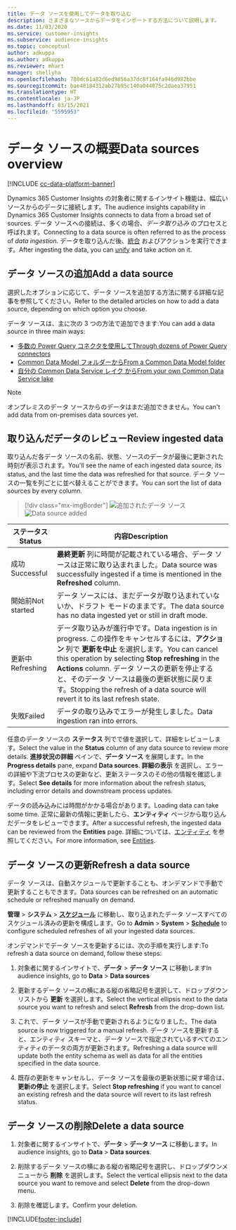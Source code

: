 ```yaml
---
title: データ ソースを使用してデータを取り込む
description: さまざまなソースからデータをインポートする方法について説明します。
ms.date: 11/03/2020
ms.service: customer-insights
ms.subservice: audience-insights
ms.topic: conceptual
author: adkuppa
ms.author: adkuppa
ms.reviewer: mhart
manager: shellyha
ms.openlocfilehash: 780dc61a82d6ed9856a37dc8f164fa946d982bbe
ms.sourcegitcommit: bae40184312ab27b95c140a044875c2daea37951
ms.translationtype: HT
ms.contentlocale: ja-JP
ms.lasthandoff: 03/15/2021
ms.locfileid: "5595953"
---
```

# <a name="data-sources-overview"></a><span data-ttu-id="ec1a9-103">データ ソースの概要</span><span class="sxs-lookup"><span data-stu-id="ec1a9-103">Data sources overview</span></span>

[!INCLUDE [cc-data-platform-banner](../includes/cc-data-platform-banner.md)]

<span data-ttu-id="ec1a9-104">Dynamics 365 Customer Insights の対象者に関するインサイト機能は、幅広いソースからのデータに接続します。</span><span class="sxs-lookup"><span data-stu-id="ec1a9-104">The audience insights capability in Dynamics 365 Customer Insights connects to data from a broad set of sources.</span></span> <span data-ttu-id="ec1a9-105">データ ソースへの接続は、多くの場合、*データ取り込み* のプロセスと呼ばれます。</span><span class="sxs-lookup"><span data-stu-id="ec1a9-105">Connecting to a data source is often referred to as the process of *data ingestion*.</span></span> <span data-ttu-id="ec1a9-106">データを取り込んだ後、[統合](data-unification.md) およびアクションを実行できます。</span><span class="sxs-lookup"><span data-stu-id="ec1a9-106">After ingesting the data, you can [unify](data-unification.md) and take action on it.</span></span>

## <a name="add-a-data-source"></a><span data-ttu-id="ec1a9-107">データ ソースの追加</span><span class="sxs-lookup"><span data-stu-id="ec1a9-107">Add a data source</span></span>

<span data-ttu-id="ec1a9-108">選択したオプションに応じて、データ ソースを追加する方法に関する詳細な記事を参照してください。</span><span class="sxs-lookup"><span data-stu-id="ec1a9-108">Refer to the detailed articles on how to add a data source, depending on which option you choose.</span></span>

<span data-ttu-id="ec1a9-109">データ ソースは、主に次の 3 つの方法で追加できます:</span><span class="sxs-lookup"><span data-stu-id="ec1a9-109">You can add a data source in three main ways:</span></span>

- [<span data-ttu-id="ec1a9-110">多数の Power Query コネクタを使用して</span><span class="sxs-lookup"><span data-stu-id="ec1a9-110">Through dozens of Power Query connectors</span></span>](connect-power-query.md)
- [<span data-ttu-id="ec1a9-111">Common Data Model フォルダーから</span><span class="sxs-lookup"><span data-stu-id="ec1a9-111">From a Common Data Model folder</span></span>](connect-common-data-model.md)
- [<span data-ttu-id="ec1a9-112">自分の Common Data Service レイク から</span><span class="sxs-lookup"><span data-stu-id="ec1a9-112">From your own Common Data Service lake</span></span>](connect-common-data-service-lake.md)

> [!NOTE]
> <span data-ttu-id="ec1a9-113">オンプレミスのデータ ソースからのデータはまだ追加できません。</span><span class="sxs-lookup"><span data-stu-id="ec1a9-113">You can't add data from on-premises data sources yet.</span></span>

## <a name="review-ingested-data"></a><span data-ttu-id="ec1a9-114">取り込んだデータのレビュー</span><span class="sxs-lookup"><span data-stu-id="ec1a9-114">Review ingested data</span></span>

<span data-ttu-id="ec1a9-115">取り込んだ各データ ソースの名前、状態、ソースのデータが最後に更新された時刻が表示されます。</span><span class="sxs-lookup"><span data-stu-id="ec1a9-115">You'll see the name of each ingested data source, its status, and the last time the data was refreshed for that source.</span></span> <span data-ttu-id="ec1a9-116">データ ソースの一覧を列ごとに並べ替えることができます。</span><span class="sxs-lookup"><span data-stu-id="ec1a9-116">You can sort the list of data sources by every column.</span></span>

> [!div class="mx-imgBorder"]
> <span data-ttu-id="ec1a9-117">![追加されたデータ ソース](media/configure-data-datasource-added.png "追加されたデータ ソース")</span><span class="sxs-lookup"><span data-stu-id="ec1a9-117">![Data source added](media/configure-data-datasource-added.png "Data source added")</span></span>

|<span data-ttu-id="ec1a9-118">ステータス</span><span class="sxs-lookup"><span data-stu-id="ec1a9-118">Status</span></span>  |<span data-ttu-id="ec1a9-119">内容</span><span class="sxs-lookup"><span data-stu-id="ec1a9-119">Description</span></span>  |
|---------|---------|
|<span data-ttu-id="ec1a9-120">成功</span><span class="sxs-lookup"><span data-stu-id="ec1a9-120">Successful</span></span>   |<span data-ttu-id="ec1a9-121">**最終更新** 列に時間が記載されている場合、データ ソースは正常に取り込まれました。</span><span class="sxs-lookup"><span data-stu-id="ec1a9-121">Data source was successfully ingested if a time is mentioned in the **Refreshed** column.</span></span>
|<span data-ttu-id="ec1a9-122">開始前</span><span class="sxs-lookup"><span data-stu-id="ec1a9-122">Not started</span></span>   |<span data-ttu-id="ec1a9-123">データ ソースには、まだデータが取り込まれていないか、ドラフト モードのままです。</span><span class="sxs-lookup"><span data-stu-id="ec1a9-123">The data source has no data ingested yet or still in draft mode.</span></span>         |
|<span data-ttu-id="ec1a9-124">更新中</span><span class="sxs-lookup"><span data-stu-id="ec1a9-124">Refreshing</span></span>    |<span data-ttu-id="ec1a9-125">データ取り込みが進行中です。</span><span class="sxs-lookup"><span data-stu-id="ec1a9-125">Data ingestion is in progress.</span></span> <span data-ttu-id="ec1a9-126">この操作をキャンセルするには、**アクション** 列で **更新を中止** を選択します。</span><span class="sxs-lookup"><span data-stu-id="ec1a9-126">You can cancel this operation by selecting **Stop refreshing** in the **Actions** column.</span></span> <span data-ttu-id="ec1a9-127">データ ソースの更新を停止すると、そのデータ ソースは最後の更新状態に戻ります。</span><span class="sxs-lookup"><span data-stu-id="ec1a9-127">Stopping the refresh of a data source will revert it to its last refresh state.</span></span>       |
|<span data-ttu-id="ec1a9-128">失敗</span><span class="sxs-lookup"><span data-stu-id="ec1a9-128">Failed</span></span>     |<span data-ttu-id="ec1a9-129">データの取り込みでエラーが発生しました。</span><span class="sxs-lookup"><span data-stu-id="ec1a9-129">Data ingestion ran into errors.</span></span>         |

<span data-ttu-id="ec1a9-130">任意のデータ ソースの **ステータス** 列でで値を選択して、詳細をレビューします。</span><span class="sxs-lookup"><span data-stu-id="ec1a9-130">Select the value in the **Status** column of any data source to review more details.</span></span> <span data-ttu-id="ec1a9-131">**進捗状況の詳細** ペインで、**データ ソース** を展開します。</span><span class="sxs-lookup"><span data-stu-id="ec1a9-131">In the **Progress details** pane, expand **Data sources**.</span></span> <span data-ttu-id="ec1a9-132">**詳細の表示** を選択し、エラーの詳細や下流プロセスの更新など、更新ステータスのその他の情報を確認します。</span><span class="sxs-lookup"><span data-stu-id="ec1a9-132">Select **See details** for more information about the refresh status, including error details and downstream process updates.</span></span>

<span data-ttu-id="ec1a9-133">データの読み込みには時間がかかる場合があります。</span><span class="sxs-lookup"><span data-stu-id="ec1a9-133">Loading data can take some time.</span></span> <span data-ttu-id="ec1a9-134">正常に最新の情報に更新したら、**エンティティ** ページから取り込んだデータをレビューできます。</span><span class="sxs-lookup"><span data-stu-id="ec1a9-134">After a successful refresh, the ingested data can be reviewed from the **Entities** page.</span></span> <span data-ttu-id="ec1a9-135">詳細については、[エンティティ](entities.md) を参照してください。</span><span class="sxs-lookup"><span data-stu-id="ec1a9-135">For more information, see [Entities](entities.md).</span></span>

## <a name="refresh-a-data-source"></a><span data-ttu-id="ec1a9-136">データ ソースの更新</span><span class="sxs-lookup"><span data-stu-id="ec1a9-136">Refresh a data source</span></span>

<span data-ttu-id="ec1a9-137">データ ソースは、自動スケジュールで更新することも、オンデマンドで手動で更新することもできます。</span><span class="sxs-lookup"><span data-stu-id="ec1a9-137">Data sources can be refreshed on an automatic schedule or refreshed manually on demand.</span></span> 

<span data-ttu-id="ec1a9-138">**管理** > **システム** > [**スケジュール**](system.md#schedule-tab) に移動し、取り込まれたデータ ソースすべてのスケジュール済みの更新を構成します。</span><span class="sxs-lookup"><span data-stu-id="ec1a9-138">Go to **Admin** > **System** > [**Schedule**](system.md#schedule-tab) to configure scheduled refreshes of all your ingested data sources.</span></span>

<span data-ttu-id="ec1a9-139">オンデマンドでデータ ソースを更新するには、次の手順を実行します:</span><span class="sxs-lookup"><span data-stu-id="ec1a9-139">To refresh a data source on demand, follow these steps:</span></span>

1. <span data-ttu-id="ec1a9-140">対象者に関するインサイトで、**データ** > **データ ソース** に移動します</span><span class="sxs-lookup"><span data-stu-id="ec1a9-140">In audience insights, go to **Data** > **Data sources**</span></span>

2. <span data-ttu-id="ec1a9-141">更新するデータ ソースの横にある縦の省略記号を選択して、ドロップダウンリストから **更新** を選択します。</span><span class="sxs-lookup"><span data-stu-id="ec1a9-141">Select the vertical ellipsis next to the data source you want to refresh and select **Refresh** from the drop-down list.</span></span>

3. <span data-ttu-id="ec1a9-142">これで、データ ソースが手動で更新されるようになりました。</span><span class="sxs-lookup"><span data-stu-id="ec1a9-142">The data source is now triggered for a manual refresh.</span></span> <span data-ttu-id="ec1a9-143">データ ソースを更新すると、エンティティ スキーマと、データ ソースで指定されているすべてのエンティティのデータの両方が更新されます。</span><span class="sxs-lookup"><span data-stu-id="ec1a9-143">Refreshing a data source will update both the entity schema as well as data for all the entities specified in the data source.</span></span>

4. <span data-ttu-id="ec1a9-144">既存の更新をキャンセルし、データ ソースを最後の更新状態に戻す場合は、**更新の停止** を選択します。</span><span class="sxs-lookup"><span data-stu-id="ec1a9-144">Select **Stop refreshing** if you want to cancel an existing refresh and the data source will revert to its last refresh status.</span></span>

## <a name="delete-a-data-source"></a><span data-ttu-id="ec1a9-145">データ ソースの削除</span><span class="sxs-lookup"><span data-stu-id="ec1a9-145">Delete a data source</span></span>

1. <span data-ttu-id="ec1a9-146">対象者に関するインサイトで、**データ** > **データ ソース** に移動します。</span><span class="sxs-lookup"><span data-stu-id="ec1a9-146">In audience insights, go to **Data** > **Data sources**.</span></span>

2. <span data-ttu-id="ec1a9-147">削除するデータ ソースの横にある縦の省略記号を選択し、ドロップダウンメニューから **削除** を選択します。</span><span class="sxs-lookup"><span data-stu-id="ec1a9-147">Select the vertical ellipsis next to the data source you want to remove and select **Delete** from the drop-down menu.</span></span>

3. <span data-ttu-id="ec1a9-148">削除を確認します。</span><span class="sxs-lookup"><span data-stu-id="ec1a9-148">Confirm your deletion.</span></span>


[!INCLUDE[footer-include](../includes/footer-banner.md)]